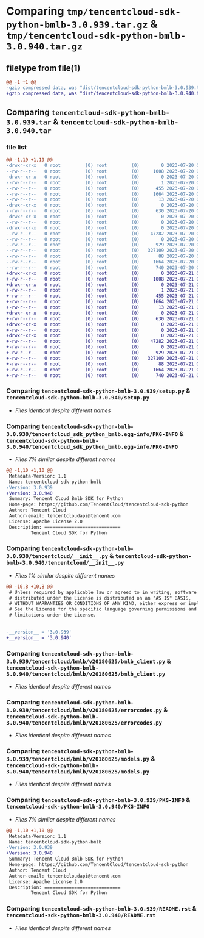 # Comparing `tmp/tencentcloud-sdk-python-bmlb-3.0.939.tar.gz` & `tmp/tencentcloud-sdk-python-bmlb-3.0.940.tar.gz`

## filetype from file(1)

```diff
@@ -1 +1 @@
-gzip compressed data, was "dist/tencentcloud-sdk-python-bmlb-3.0.939.tar", last modified: Thu Jul 20 00:18:31 2023, max compression
+gzip compressed data, was "dist/tencentcloud-sdk-python-bmlb-3.0.940.tar", last modified: Fri Jul 21 00:23:19 2023, max compression
```

## Comparing `tencentcloud-sdk-python-bmlb-3.0.939.tar` & `tencentcloud-sdk-python-bmlb-3.0.940.tar`

### file list

```diff
@@ -1,19 +1,19 @@
-drwxr-xr-x   0 root         (0) root         (0)        0 2023-07-20 00:18:31.000000 tencentcloud-sdk-python-bmlb-3.0.939/
--rw-r--r--   0 root         (0) root         (0)     1008 2023-07-20 00:18:31.000000 tencentcloud-sdk-python-bmlb-3.0.939/setup.py
-drwxr-xr-x   0 root         (0) root         (0)        0 2023-07-20 00:18:31.000000 tencentcloud-sdk-python-bmlb-3.0.939/tencentcloud_sdk_python_bmlb.egg-info/
--rw-r--r--   0 root         (0) root         (0)        1 2023-07-20 00:18:31.000000 tencentcloud-sdk-python-bmlb-3.0.939/tencentcloud_sdk_python_bmlb.egg-info/dependency_links.txt
--rw-r--r--   0 root         (0) root         (0)      455 2023-07-20 00:18:31.000000 tencentcloud-sdk-python-bmlb-3.0.939/tencentcloud_sdk_python_bmlb.egg-info/SOURCES.txt
--rw-r--r--   0 root         (0) root         (0)     1664 2023-07-20 00:18:31.000000 tencentcloud-sdk-python-bmlb-3.0.939/tencentcloud_sdk_python_bmlb.egg-info/PKG-INFO
--rw-r--r--   0 root         (0) root         (0)       13 2023-07-20 00:18:31.000000 tencentcloud-sdk-python-bmlb-3.0.939/tencentcloud_sdk_python_bmlb.egg-info/top_level.txt
-drwxr-xr-x   0 root         (0) root         (0)        0 2023-07-20 00:18:31.000000 tencentcloud-sdk-python-bmlb-3.0.939/tencentcloud/
--rw-r--r--   0 root         (0) root         (0)      630 2023-07-20 00:18:31.000000 tencentcloud-sdk-python-bmlb-3.0.939/tencentcloud/__init__.py
-drwxr-xr-x   0 root         (0) root         (0)        0 2023-07-20 00:18:31.000000 tencentcloud-sdk-python-bmlb-3.0.939/tencentcloud/bmlb/
--rw-r--r--   0 root         (0) root         (0)        0 2023-07-20 00:18:31.000000 tencentcloud-sdk-python-bmlb-3.0.939/tencentcloud/bmlb/__init__.py
-drwxr-xr-x   0 root         (0) root         (0)        0 2023-07-20 00:18:31.000000 tencentcloud-sdk-python-bmlb-3.0.939/tencentcloud/bmlb/v20180625/
--rw-r--r--   0 root         (0) root         (0)    47282 2023-07-20 00:18:31.000000 tencentcloud-sdk-python-bmlb-3.0.939/tencentcloud/bmlb/v20180625/bmlb_client.py
--rw-r--r--   0 root         (0) root         (0)        0 2023-07-20 00:18:31.000000 tencentcloud-sdk-python-bmlb-3.0.939/tencentcloud/bmlb/v20180625/__init__.py
--rw-r--r--   0 root         (0) root         (0)      929 2023-07-20 00:18:31.000000 tencentcloud-sdk-python-bmlb-3.0.939/tencentcloud/bmlb/v20180625/errorcodes.py
--rw-r--r--   0 root         (0) root         (0)   327109 2023-07-20 00:18:31.000000 tencentcloud-sdk-python-bmlb-3.0.939/tencentcloud/bmlb/v20180625/models.py
--rw-r--r--   0 root         (0) root         (0)       88 2023-07-20 00:18:31.000000 tencentcloud-sdk-python-bmlb-3.0.939/setup.cfg
--rw-r--r--   0 root         (0) root         (0)     1664 2023-07-20 00:18:31.000000 tencentcloud-sdk-python-bmlb-3.0.939/PKG-INFO
--rw-r--r--   0 root         (0) root         (0)      740 2023-07-20 00:18:31.000000 tencentcloud-sdk-python-bmlb-3.0.939/README.rst
+drwxr-xr-x   0 root         (0) root         (0)        0 2023-07-21 00:23:19.000000 tencentcloud-sdk-python-bmlb-3.0.940/
+-rw-r--r--   0 root         (0) root         (0)     1008 2023-07-21 00:23:19.000000 tencentcloud-sdk-python-bmlb-3.0.940/setup.py
+drwxr-xr-x   0 root         (0) root         (0)        0 2023-07-21 00:23:19.000000 tencentcloud-sdk-python-bmlb-3.0.940/tencentcloud_sdk_python_bmlb.egg-info/
+-rw-r--r--   0 root         (0) root         (0)        1 2023-07-21 00:23:19.000000 tencentcloud-sdk-python-bmlb-3.0.940/tencentcloud_sdk_python_bmlb.egg-info/dependency_links.txt
+-rw-r--r--   0 root         (0) root         (0)      455 2023-07-21 00:23:19.000000 tencentcloud-sdk-python-bmlb-3.0.940/tencentcloud_sdk_python_bmlb.egg-info/SOURCES.txt
+-rw-r--r--   0 root         (0) root         (0)     1664 2023-07-21 00:23:19.000000 tencentcloud-sdk-python-bmlb-3.0.940/tencentcloud_sdk_python_bmlb.egg-info/PKG-INFO
+-rw-r--r--   0 root         (0) root         (0)       13 2023-07-21 00:23:19.000000 tencentcloud-sdk-python-bmlb-3.0.940/tencentcloud_sdk_python_bmlb.egg-info/top_level.txt
+drwxr-xr-x   0 root         (0) root         (0)        0 2023-07-21 00:23:19.000000 tencentcloud-sdk-python-bmlb-3.0.940/tencentcloud/
+-rw-r--r--   0 root         (0) root         (0)      630 2023-07-21 00:23:19.000000 tencentcloud-sdk-python-bmlb-3.0.940/tencentcloud/__init__.py
+drwxr-xr-x   0 root         (0) root         (0)        0 2023-07-21 00:23:19.000000 tencentcloud-sdk-python-bmlb-3.0.940/tencentcloud/bmlb/
+-rw-r--r--   0 root         (0) root         (0)        0 2023-07-21 00:23:19.000000 tencentcloud-sdk-python-bmlb-3.0.940/tencentcloud/bmlb/__init__.py
+drwxr-xr-x   0 root         (0) root         (0)        0 2023-07-21 00:23:19.000000 tencentcloud-sdk-python-bmlb-3.0.940/tencentcloud/bmlb/v20180625/
+-rw-r--r--   0 root         (0) root         (0)    47282 2023-07-21 00:23:19.000000 tencentcloud-sdk-python-bmlb-3.0.940/tencentcloud/bmlb/v20180625/bmlb_client.py
+-rw-r--r--   0 root         (0) root         (0)        0 2023-07-21 00:23:19.000000 tencentcloud-sdk-python-bmlb-3.0.940/tencentcloud/bmlb/v20180625/__init__.py
+-rw-r--r--   0 root         (0) root         (0)      929 2023-07-21 00:23:19.000000 tencentcloud-sdk-python-bmlb-3.0.940/tencentcloud/bmlb/v20180625/errorcodes.py
+-rw-r--r--   0 root         (0) root         (0)   327109 2023-07-21 00:23:19.000000 tencentcloud-sdk-python-bmlb-3.0.940/tencentcloud/bmlb/v20180625/models.py
+-rw-r--r--   0 root         (0) root         (0)       88 2023-07-21 00:23:19.000000 tencentcloud-sdk-python-bmlb-3.0.940/setup.cfg
+-rw-r--r--   0 root         (0) root         (0)     1664 2023-07-21 00:23:19.000000 tencentcloud-sdk-python-bmlb-3.0.940/PKG-INFO
+-rw-r--r--   0 root         (0) root         (0)      740 2023-07-21 00:23:19.000000 tencentcloud-sdk-python-bmlb-3.0.940/README.rst
```

### Comparing `tencentcloud-sdk-python-bmlb-3.0.939/setup.py` & `tencentcloud-sdk-python-bmlb-3.0.940/setup.py`

 * *Files identical despite different names*

### Comparing `tencentcloud-sdk-python-bmlb-3.0.939/tencentcloud_sdk_python_bmlb.egg-info/PKG-INFO` & `tencentcloud-sdk-python-bmlb-3.0.940/tencentcloud_sdk_python_bmlb.egg-info/PKG-INFO`

 * *Files 7% similar despite different names*

```diff
@@ -1,10 +1,10 @@
 Metadata-Version: 1.1
 Name: tencentcloud-sdk-python-bmlb
-Version: 3.0.939
+Version: 3.0.940
 Summary: Tencent Cloud Bmlb SDK for Python
 Home-page: https://github.com/TencentCloud/tencentcloud-sdk-python
 Author: Tencent Cloud
 Author-email: tencentcloudapi@tencent.com
 License: Apache License 2.0
 Description: ============================
         Tencent Cloud SDK for Python
```

### Comparing `tencentcloud-sdk-python-bmlb-3.0.939/tencentcloud/__init__.py` & `tencentcloud-sdk-python-bmlb-3.0.940/tencentcloud/__init__.py`

 * *Files 1% similar despite different names*

```diff
@@ -10,8 +10,8 @@
 # Unless required by applicable law or agreed to in writing, software
 # distributed under the License is distributed on an "AS IS" BASIS,
 # WITHOUT WARRANTIES OR CONDITIONS OF ANY KIND, either express or implied.
 # See the License for the specific language governing permissions and
 # limitations under the License.
 
 
-__version__ = '3.0.939'
+__version__ = '3.0.940'
```

### Comparing `tencentcloud-sdk-python-bmlb-3.0.939/tencentcloud/bmlb/v20180625/bmlb_client.py` & `tencentcloud-sdk-python-bmlb-3.0.940/tencentcloud/bmlb/v20180625/bmlb_client.py`

 * *Files identical despite different names*

### Comparing `tencentcloud-sdk-python-bmlb-3.0.939/tencentcloud/bmlb/v20180625/errorcodes.py` & `tencentcloud-sdk-python-bmlb-3.0.940/tencentcloud/bmlb/v20180625/errorcodes.py`

 * *Files identical despite different names*

### Comparing `tencentcloud-sdk-python-bmlb-3.0.939/tencentcloud/bmlb/v20180625/models.py` & `tencentcloud-sdk-python-bmlb-3.0.940/tencentcloud/bmlb/v20180625/models.py`

 * *Files identical despite different names*

### Comparing `tencentcloud-sdk-python-bmlb-3.0.939/PKG-INFO` & `tencentcloud-sdk-python-bmlb-3.0.940/PKG-INFO`

 * *Files 7% similar despite different names*

```diff
@@ -1,10 +1,10 @@
 Metadata-Version: 1.1
 Name: tencentcloud-sdk-python-bmlb
-Version: 3.0.939
+Version: 3.0.940
 Summary: Tencent Cloud Bmlb SDK for Python
 Home-page: https://github.com/TencentCloud/tencentcloud-sdk-python
 Author: Tencent Cloud
 Author-email: tencentcloudapi@tencent.com
 License: Apache License 2.0
 Description: ============================
         Tencent Cloud SDK for Python
```

### Comparing `tencentcloud-sdk-python-bmlb-3.0.939/README.rst` & `tencentcloud-sdk-python-bmlb-3.0.940/README.rst`

 * *Files identical despite different names*

